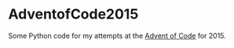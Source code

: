 # AdventofCode2015

Some Python code for my attempts at the [Advent of Code](http://adventofcode.com/) for 2015.